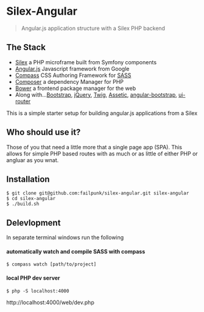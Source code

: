Silex-Angular
=============
> Angular.js application structure with a Silex PHP backend

The Stack
-------------
- [Silex](http://silex.sensiolabs.org/) a PHP microframe built from Symfony components
- [Angular.js](http://angularjs.org/) Javascript framework from Google
- [Compass](http://compass-style.org/) CSS Authoring Framework for [SASS](http://sass-lang.com/)
- [Composer](https://getcomposer.org/) a dependency Manager for PHP
- [Bower](http://bower.io/) a frontend package manager for the web
- Along with...[Bootstrap](http://getbootstrap.com/), [jQuery](http://jquery.com/), [Twig](http://twig.sensiolabs.org/documentation), [Assetic](https://github.com/kriswallsmith/assetic), [angular-bootstrap](http://angular-ui.github.io/bootstrap/), [ui-router](https://github.com/angular-ui/ui-router)

This is a simple starter setup for building angular.js applications from a Silex

Who should use it?
------------------
Those of you that need a little more that a single page app (SPA). This allows for simple PHP based routes with as much or as little of either PHP or angluar as you wnat.


Installation
------------
```
$ git clone git@github.com:failpunk/silex-angular.git silex-angular
$ cd silex-angular
$ ./build.sh
```

Delevlopment
------------
In separate terminal windows run the following

#### automatically watch and compile SASS with compass
```
$ compass watch [path/to/project]
```

#### local PHP dev server
```
$ php -S localhost:4000
```

http://localhost:4000/web/dev.php


